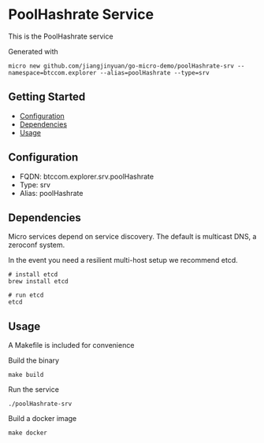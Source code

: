 # PoolHashrate Service

This is the PoolHashrate service

Generated with

```
micro new github.com/jiangjinyuan/go-micro-demo/poolHashrate-srv --namespace=btccom.explorer --alias=poolHashrate --type=srv
```

## Getting Started

- [Configuration](#configuration)
- [Dependencies](#dependencies)
- [Usage](#usage)

## Configuration

- FQDN: btccom.explorer.srv.poolHashrate
- Type: srv
- Alias: poolHashrate

## Dependencies

Micro services depend on service discovery. The default is multicast DNS, a zeroconf system.

In the event you need a resilient multi-host setup we recommend etcd.

```
# install etcd
brew install etcd

# run etcd
etcd
```

## Usage

A Makefile is included for convenience

Build the binary

```
make build
```

Run the service
```
./poolHashrate-srv
```

Build a docker image
```
make docker
```